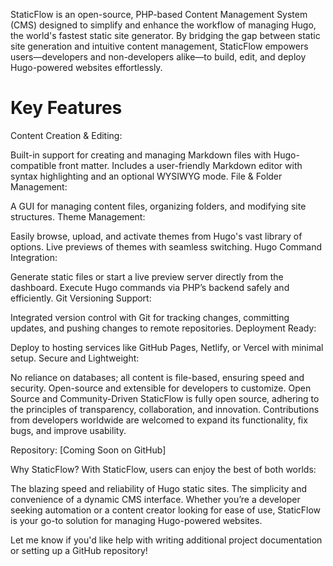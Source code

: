 StaticFlow is an open-source, PHP-based Content Management System (CMS) designed to simplify and enhance the workflow of managing Hugo, the world's fastest static site generator. By bridging the gap between static site generation and intuitive content management, StaticFlow empowers users—developers and non-developers alike—to build, edit, and deploy Hugo-powered websites effortlessly.

# Key Features
Content Creation & Editing:

Built-in support for creating and managing Markdown files with Hugo-compatible front matter.
Includes a user-friendly Markdown editor with syntax highlighting and an optional WYSIWYG mode.
File & Folder Management:

A GUI for managing content files, organizing folders, and modifying site structures.
Theme Management:

Easily browse, upload, and activate themes from Hugo's vast library of options.
Live previews of themes with seamless switching.
Hugo Command Integration:

Generate static files or start a live preview server directly from the dashboard.
Execute Hugo commands via PHP’s backend safely and efficiently.
Git Versioning Support:

Integrated version control with Git for tracking changes, committing updates, and pushing changes to remote repositories.
Deployment Ready:

Deploy to hosting services like GitHub Pages, Netlify, or Vercel with minimal setup.
Secure and Lightweight:

No reliance on databases; all content is file-based, ensuring speed and security.
Open-source and extensible for developers to customize.
Open Source and Community-Driven
StaticFlow is fully open source, adhering to the principles of transparency, collaboration, and innovation. Contributions from developers worldwide are welcomed to expand its functionality, fix bugs, and improve usability.

Repository: [Coming Soon on GitHub]

Why StaticFlow?
With StaticFlow, users can enjoy the best of both worlds:

The blazing speed and reliability of Hugo static sites.
The simplicity and convenience of a dynamic CMS interface.
Whether you’re a developer seeking automation or a content creator looking for ease of use, StaticFlow is your go-to solution for managing Hugo-powered websites.

Let me know if you'd like help with writing additional project documentation or setting up a GitHub repository!
